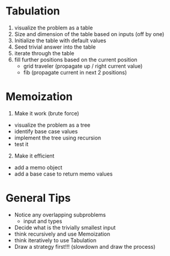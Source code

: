 # Tabulation

1. visualize the problem as a table
2. Size and dimension of the table based on inputs (off by one)
3. Initialize the table with default values
4. Seed trivial answer into the table
5. iterate through the table
6. fill further positions based on the current position
    - grid traveler (propagate up / right current value)
    - fib (propagate current in next 2 positions)

# Memoization

1. Make it work (brute force)

-   visualize the problem as a tree
-   identify base case values
-   implement the tree using recursion
-   test it

2. Make it efficient

-   add a memo object
-   add a base case to return memo values

# General Tips

-   Notice any overlapping subproblems
    -   input and types
-   Decide what is the trivially smallest input
-   think recursively and use Memoization
-   think iteratively to use Tabulation
-   Draw a strategy first!!! (slowdown and draw the process)

